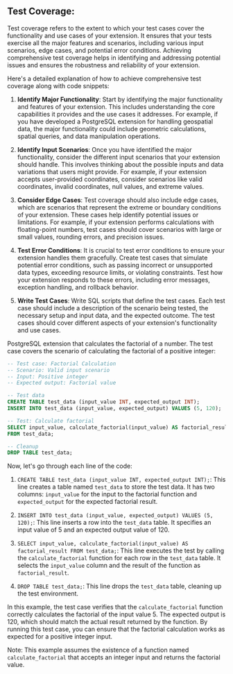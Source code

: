 ## Test Coverage:  
Test coverage refers to the extent to which your test cases cover the functionality and use cases of your extension. It ensures that your tests exercise all the major features and scenarios, including various input scenarios, edge cases, and potential error conditions. Achieving comprehensive test coverage helps in identifying and addressing potential issues and ensures the robustness and reliability of your extension.

Here's a detailed explanation of how to achieve comprehensive test coverage along with code snippets:

1. **Identify Major Functionality**: Start by identifying the major functionality and features of your extension. This includes understanding the core capabilities it provides and the use cases it addresses. For example, if you have developed a PostgreSQL extension for handling geospatial data, the major functionality could include geometric calculations, spatial queries, and data manipulation operations.

2. **Identify Input Scenarios**: Once you have identified the major functionality, consider the different input scenarios that your extension should handle. This involves thinking about the possible inputs and data variations that users might provide. For example, if your extension accepts user-provided coordinates, consider scenarios like valid coordinates, invalid coordinates, null values, and extreme values.

3. **Consider Edge Cases**: Test coverage should also include edge cases, which are scenarios that represent the extreme or boundary conditions of your extension. These cases help identify potential issues or limitations. For example, if your extension performs calculations with floating-point numbers, test cases should cover scenarios with large or small values, rounding errors, and precision issues.

4. **Test Error Conditions**: It is crucial to test error conditions to ensure your extension handles them gracefully. Create test cases that simulate potential error conditions, such as passing incorrect or unsupported data types, exceeding resource limits, or violating constraints. Test how your extension responds to these errors, including error messages, exception handling, and rollback behavior.

5. **Write Test Cases**: Write SQL scripts that define the test cases. Each test case should include a description of the scenario being tested, the necessary setup and input data, and the expected outcome. The test cases should cover different aspects of your extension's functionality and use cases.

PostgreSQL extension that calculates the factorial of a number. The test case covers the scenario of calculating the factorial of a positive integer:

```sql
-- Test case: Factorial Calculation
-- Scenario: Valid input scenario
-- Input: Positive integer
-- Expected output: Factorial value

-- Test data
CREATE TABLE test_data (input_value INT, expected_output INT);
INSERT INTO test_data (input_value, expected_output) VALUES (5, 120);

-- Test: Calculate factorial
SELECT input_value, calculate_factorial(input_value) AS factorial_result
FROM test_data;

-- Cleanup
DROP TABLE test_data;
```

Now, let's go through each line of the code:

1. `CREATE TABLE test_data (input_value INT, expected_output INT);`: This line creates a table named `test_data` to store the test data. It has two columns: `input_value` for the input to the factorial function and `expected_output` for the expected factorial result.

2. `INSERT INTO test_data (input_value, expected_output) VALUES (5, 120);`: This line inserts a row into the `test_data` table. It specifies an input value of 5 and an expected output value of 120.

3. `SELECT input_value, calculate_factorial(input_value) AS factorial_result FROM test_data;`: This line executes the test by calling the `calculate_factorial` function for each row in the `test_data` table. It selects the `input_value` column and the result of the function as `factorial_result`.

4. `DROP TABLE test_data;`: This line drops the `test_data` table, cleaning up the test environment.

In this example, the test case verifies that the `calculate_factorial` function correctly calculates the factorial of the input value 5. The expected output is 120, which should match the actual result returned by the function. By running this test case, you can ensure that the factorial calculation works as expected for a positive integer input.

Note: This example assumes the existence of a function named `calculate_factorial` that accepts an integer input and returns the factorial value.
